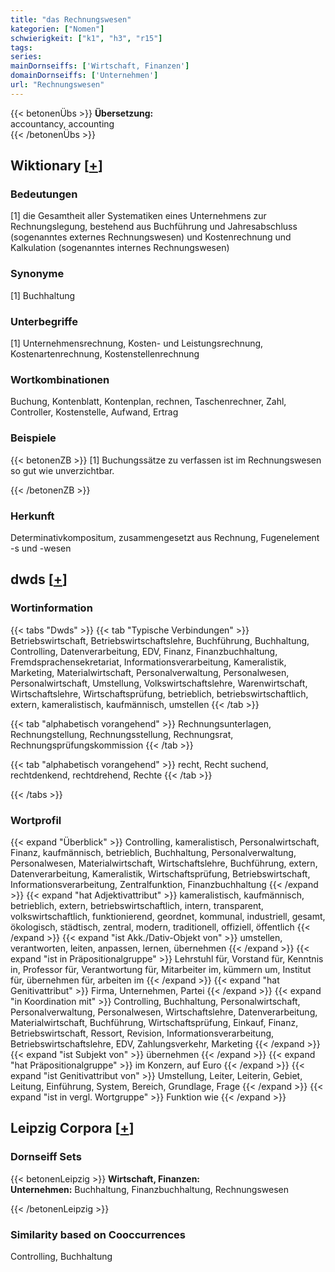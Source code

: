 ```yaml
---
title: "das Rechnungswesen"
kategorien: ["Nomen"]
schwierigkeit: ["k1", "h3", "r15"]
tags:
series:
mainDornseiffs: ['Wirtschaft, Finanzen']
domainDornseiffs: ['Unternehmen']
url: "Rechnungswesen"
---
```


{{< betonenÜbs >}}
**Übersetzung:**  
accountancy, accounting  
{{< /betonenÜbs >}}

## Wiktionary [[+](https://de.wiktionary.org/wiki/Rechnungswesen)]

### Bedeutungen
[1] die Gesamtheit aller Systematiken eines Unternehmens zur Rechnungslegung, bestehend aus Buchführung und Jahresabschluss (sogenanntes externes Rechnungswesen) und Kostenrechnung und Kalkulation (sogenanntes internes Rechnungswesen)  

### Synonyme
[1] Buchhaltung  

### Unterbegriffe
[1] Unternehmensrechnung, Kosten- und Leistungsrechnung, Kostenartenrechnung, Kostenstellenrechnung  

### Wortkombinationen
Buchung, Kontenblatt, Kontenplan, rechnen, Taschenrechner, Zahl, Controller, Kostenstelle, Aufwand, Ertrag  

### Beispiele
{{< betonenZB >}}
[1] Buchungssätze zu verfassen ist im Rechnungswesen so gut wie unverzichtbar.  

{{< /betonenZB >}}
### Herkunft
Determinativkompositum, zusammengesetzt aus Rechnung, Fugenelement -s und -wesen  



## dwds [[+](https://www.dwds.de/wb/Rechnungswesen)]

### Wortinformation
{{< tabs "Dwds" >}}
{{< tab "Typische Verbindungen" >}}
Betriebswirtschaft, Betriebswirtschaftslehre, Buchführung, Buchhaltung, Controlling, Datenverarbeitung, EDV, Finanz, Finanzbuchhaltung, Fremdsprachensekretariat, Informationsverarbeitung, Kameralistik, Marketing, Materialwirtschaft, Personalverwaltung, Personalwesen, Personalwirtschaft, Umstellung, Volkswirtschaftslehre, Warenwirtschaft, Wirtschaftslehre, Wirtschaftsprüfung, betrieblich, betriebswirtschaftlich, extern, kameralistisch, kaufmännisch, umstellen
{{< /tab >}}

{{< tab "alphabetisch vorangehend" >}}
Rechnungsunterlagen, Rechnungstellung, Rechnungsstellung, Rechnungsrat, Rechnungsprüfungskommission
{{< /tab >}}

{{< tab "alphabetisch vorangehend" >}}
recht, Recht suchend, rechtdenkend, rechtdrehend, Rechte
{{< /tab >}}

{{< /tabs >}}

### Wortprofil
{{< expand "Überblick" >}} Controlling, kameralistisch, Personalwirtschaft, Finanz, kaufmännisch, betrieblich, Buchhaltung, Personalverwaltung, Personalwesen, Materialwirtschaft, Wirtschaftslehre, Buchführung, extern, Datenverarbeitung, Kameralistik, Wirtschaftsprüfung, Betriebswirtschaft, Informationsverarbeitung, Zentralfunktion, Finanzbuchhaltung {{< /expand >}}
{{< expand "hat Adjektivattribut" >}} kameralistisch, kaufmännisch, betrieblich, extern, betriebswirtschaftlich, intern, transparent, volkswirtschaftlich, funktionierend, geordnet, kommunal, industriell, gesamt, ökologisch, städtisch, zentral, modern, traditionell, offiziell, öffentlich {{< /expand >}}
{{< expand "ist Akk./Dativ-Objekt von" >}} umstellen, verantworten, leiten, anpassen, lernen, übernehmen {{< /expand >}}
{{< expand "ist in Präpositionalgruppe" >}} Lehrstuhl für, Vorstand für, Kenntnis in, Professor für, Verantwortung für, Mitarbeiter im, kümmern um, Institut für, übernehmen für, arbeiten im {{< /expand >}}
{{< expand "hat Genitivattribut" >}} Firma, Unternehmen, Partei {{< /expand >}}
{{< expand "in Koordination mit" >}} Controlling, Buchhaltung, Personalwirtschaft, Personalverwaltung, Personalwesen, Wirtschaftslehre, Datenverarbeitung, Materialwirtschaft, Buchführung, Wirtschaftsprüfung, Einkauf, Finanz, Betriebswirtschaft, Ressort, Revision, Informationsverarbeitung, Betriebswirtschaftslehre, EDV, Zahlungsverkehr, Marketing {{< /expand >}}
{{< expand "ist Subjekt von" >}} übernehmen {{< /expand >}}
{{< expand "hat Präpositionalgruppe" >}} im Konzern, auf Euro {{< /expand >}}
{{< expand "ist Genitivattribut von" >}} Umstellung, Leiter, Leiterin, Gebiet, Leitung, Einführung, System, Bereich, Grundlage, Frage {{< /expand >}}
{{< expand "ist in vergl. Wortgruppe" >}} Funktion wie {{< /expand >}}

## Leipzig Corpora [[+](https://corpora.uni-leipzig.de/en/res?word=Rechnungswesen&corpusId=deu_newscrawl-public_2018)]

### Dornseiff Sets
{{< betonenLeipzig >}}
**Wirtschaft, Finanzen:**  
**Unternehmen:** Buchhaltung, Finanzbuchhaltung, Rechnungswesen  

{{< /betonenLeipzig >}}

### Similarity based on Cooccurrences
Controlling, Buchhaltung

